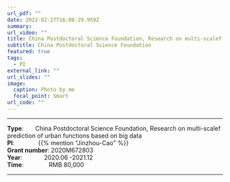 ```yaml
---
url_pdf: ""
date: 2022-02-27T16:08:29.959Z
summary: 
url_video: ""
title: China Postdoctoral Science Foundation, Research on multi-scalef prediction of urban functions based on big data
subtitle: China Postdoctoral Science Foundation
featured: true
tags:
  - PI
external_link: ""
url_slides: ""
image:
  caption: Photo by me
  focal_point: Smart
url_code: ""
---
```


-----
**Type**:       China Postdoctoral Science Foundation, Research on multi-scalef prediction of urban functions based on big data                 <br>
**PI**:              {{% mention "Jinzhou-Cao" %}}                 <br>
**Grant number**: 2020M672803             <br>
**Year**:             2020.06 -2021.12  <br>
**Time**:               RMB 80,000                        

-----